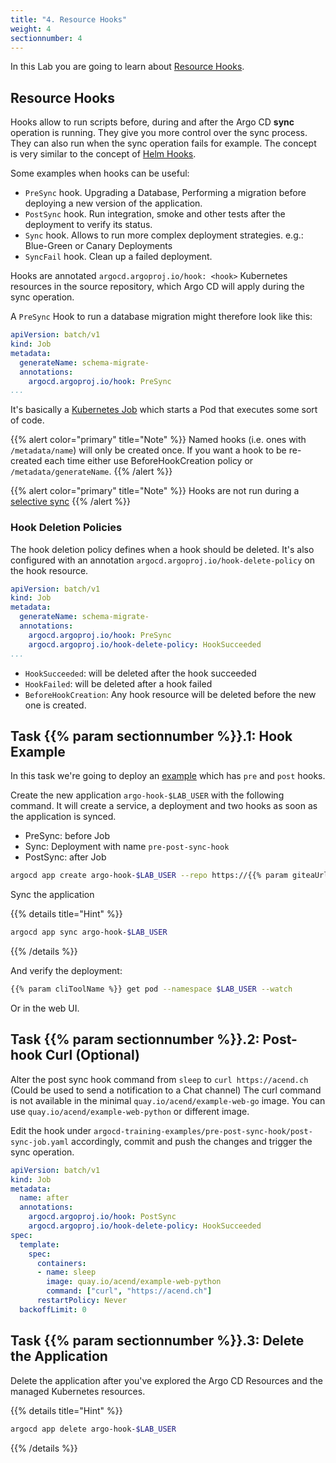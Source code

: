 ```yaml
---
title: "4. Resource Hooks"
weight: 4
sectionnumber: 4
---
```


In this Lab you are going to learn about [Resource Hooks](https://argoproj.github.io/argo-cd/user-guide/resource_hooks/).


## Resource Hooks

Hooks allow to run scripts before, during and after the Argo CD **sync** operation is running. They give you more control over the sync process. They can also run when the sync operation fails for example. The concept is very similar to the concept of [Helm Hooks](https://helm.sh/docs/topics/charts_hooks/#the-available-hooks).

Some examples when hooks can be useful:

* `PreSync` hook. Upgrading a Database, Performing a migration before deploying a new version of the application.
* `PostSync` hook. Run integration, smoke and other tests after the deployment to verify its status.
* `Sync` hook. Allows to run more complex deployment strategies. e.g.: Blue-Green or Canary Deployments
* `SyncFail` hook. Clean up a failed deployment.

Hooks are annotated `argocd.argoproj.io/hook: <hook>` Kubernetes resources in the source repository, which Argo CD will apply during the sync operation.

A `PreSync` Hook to run a database migration might therefore look like this:

```yaml
apiVersion: batch/v1
kind: Job
metadata:
  generateName: schema-migrate-
  annotations:
    argocd.argoproj.io/hook: PreSync
...
```

It's basically a [Kubernetes Job](https://kubernetes.io/docs/concepts/workloads/controllers/job/) which starts a Pod that executes some sort of code.

{{% alert  color="primary" title="Note" %}}
Named hooks (i.e. ones with `/metadata/name`) will only be created once. If you want a hook to be re-created each time either use BeforeHookCreation policy or `/metadata/generateName`.
{{% /alert %}}

{{% alert  color="primary" title="Note" %}}
Hooks are not run during a [selective sync](https://argoproj.github.io/argo-cd/user-guide/selective_sync/)
{{% /alert %}}


### Hook Deletion Policies

The hook deletion policy defines when a hook should be deleted. It's also configured with an annotation `argocd.argoproj.io/hook-delete-policy` on the hook resource.

```yaml
apiVersion: batch/v1
kind: Job
metadata:
  generateName: schema-migrate-
  annotations:
    argocd.argoproj.io/hook: PreSync
    argocd.argoproj.io/hook-delete-policy: HookSucceeded
...
```

* `HookSucceeded`: will be deleted after the hook succeeded
* `HookFailed`: will be deleted after a hook failed
* `BeforeHookCreation`: Any hook resource will be deleted before the new one is created.


## Task {{% param sectionnumber %}}.1: Hook Example

In this task we're going to deploy an [example](https://github.com/acend/argocd-training-examples/tree/master/pre-post-sync-hook) which has `pre` and `post` hooks.

Create the new application `argo-hook-$LAB_USER` with the following command. It will create a service, a deployment and two hooks as soon as the application is synced.

* PreSync: before Job
* Sync: Deployment with name `pre-post-sync-hook`
* PostSync: after Job


```bash
argocd app create argo-hook-$LAB_USER --repo https://{{% param giteaUrl %}}/$LAB_USER/argocd-training-examples.git --path 'pre-post-sync-hook' --dest-server https://kubernetes.default.svc --dest-namespace $LAB_USER
```

Sync the application

{{% details title="Hint" %}}
```bash
argocd app sync argo-hook-$LAB_USER
```
{{% /details %}}

And verify the deployment:

```bash
{{% param cliToolName %}} get pod --namespace $LAB_USER --watch
```

Or in the web UI.


## Task {{% param sectionnumber %}}.2: Post-hook Curl (Optional)

Alter the post sync hook command from `sleep` to `curl https://acend.ch` (Could be used to send a notification to a Chat channel)
The curl command is not available in the minimal `quay.io/acend/example-web-go` image. You can use `quay.io/acend/example-web-python` or different image.

Edit the hook under `argocd-training-examples/pre-post-sync-hook/post-sync-job.yaml` accordingly, commit and push the changes and trigger the sync operation.

```yaml
apiVersion: batch/v1
kind: Job
metadata:
  name: after
  annotations:
    argocd.argoproj.io/hook: PostSync
    argocd.argoproj.io/hook-delete-policy: HookSucceeded
spec:
  template:
    spec:
      containers:
      - name: sleep
        image: quay.io/acend/example-web-python
        command: ["curl", "https://acend.ch"]
      restartPolicy: Never
  backoffLimit: 0
```


## Task {{% param sectionnumber %}}.3: Delete the Application

Delete the application after you've explored the Argo CD Resources and the managed Kubernetes resources.

{{% details title="Hint" %}}
```bash
argocd app delete argo-hook-$LAB_USER
```
{{% /details %}}
